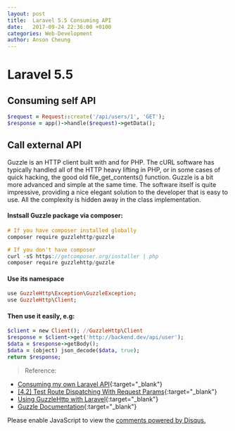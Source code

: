```yaml
---
layout: post
title:  Laravel 5.5 Consuming API
date:   2017-09-24 22:36:00 +0100
categories: Web-Development
author: Anson Cheung
---
```


<script async src="https://pagead2.googlesyndication.com/pagead/js/adsbygoogle.js"></script>
<!-- Pages -->
<ins class="adsbygoogle"
     style="display:block"
     data-ad-client="ca-pub-3447513048440895"
     data-ad-slot="9229199209"
     data-ad-format="auto"
     data-full-width-responsive="true"></ins>
<script>
     (adsbygoogle = window.adsbygoogle || []).push({});
</script>

# Laravel 5.5

## Consuming self API

```ruby
$request = Request::create('/api/users/1', 'GET');
$response = app()->handle($request)->getData();
```

## Call external API 
Guzzle is an HTTP client built with and for PHP. The cURL software has typically handled all of the HTTP heavy lifting in PHP, or in some cases of quick hacking, the good old file_get_contents() function. Guzzle is a bit more advanced and simple at the same time. The software itself is quite impressive, providing a nice elegant solution to the developer that is easy to use. All the complexity is hidden away in the class implementation.

#### Instsall Guzzle package via composer:

``` c
# If you have composer installed globally
composer require guzzlehttp/guzzle

# If you don't have composer
curl -sS https://getcomposer.org/installer | php
composer require guzzlehttp/guzzle
```

#### Use its namespace
``` ruby
use GuzzleHttp\Exception\GuzzleException;
use GuzzleHttp\Client;
```

#### Then use it easily, e.g:
``` ruby
$client = new Client(); //GuzzleHttp\Client
$response = $client->get('http://backend.dev/api/user');
$data = $response->getBody();
$data = (object) json_decode($data, true);
return $response;
```

> Reference: 
- [Consuming my own Laravel API](https://stackoverflow.com/questions/16520691/consuming-my-own-laravel-api){:target="_blank"}
- [[4.2] Test Route Dispatching With Request Params](https://github.com/laravel/framework/pull/5886#issuecomment-57627117){:target="_blank"}
- [Using GuzzleHttp with Laravel](https://medium.com/laravel-5-the-right-way/using-guzzlehttp-with-laravel-1dbea1f633da){:target="_blank"}
- [Guzzle Documentation](http://guzzle.readthedocs.io/en/latest/){:target="_blank"}



<div id="disqus_thread"></div>
<script>

/**
*  RECOMMENDED CONFIGURATION VARIABLES: EDIT AND UNCOMMENT THE SECTION BELOW TO INSERT DYNAMIC VALUES FROM YOUR PLATFORM OR CMS.
*  LEARN WHY DEFINING THESE VARIABLES IS IMPORTANT: https://disqus.com/admin/universalcode/#configuration-variables*/
/*
var disqus_config = function () {
this.page.url = window.location.href;  // Replace PAGE_URL with your page's canonical URL variable
this.page.identifier = 'laravel5.5-consuming-api'; // Replace PAGE_IDENTIFIER with your page's unique identifier variable
};
*/
(function() { // DON'T EDIT BELOW THIS LINE
var d = document, s = d.createElement('script');
s.src = 'https://ansonc.disqus.com/embed.js';
s.setAttribute('data-timestamp', +new Date());
(d.head || d.body).appendChild(s);
})();
</script>
<noscript>Please enable JavaScript to view the <a href="https://disqus.com/?ref_noscript">comments powered by Disqus.</a></noscript>